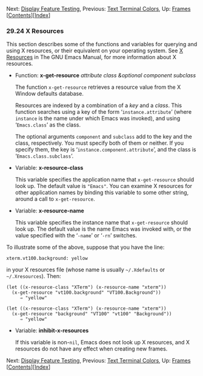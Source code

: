 <!-- This is the GNU Emacs Lisp Reference Manual
corresponding to Emacs version 27.2.

Copyright (C) 1990-1996, 1998-2021 Free Software Foundation,
Inc.

Permission is granted to copy, distribute and/or modify this document
under the terms of the GNU Free Documentation License, Version 1.3 or
any later version published by the Free Software Foundation; with the
Invariant Sections being "GNU General Public License," with the
Front-Cover Texts being "A GNU Manual," and with the Back-Cover
Texts as in (a) below.  A copy of the license is included in the
section entitled "GNU Free Documentation License."

(a) The FSF's Back-Cover Text is: "You have the freedom to copy and
modify this GNU manual.  Buying copies from the FSF supports it in
developing GNU and promoting software freedom." -->

<!-- Created by GNU Texinfo 6.7, http://www.gnu.org/software/texinfo/ -->

Next: [Display Feature Testing](Display-Feature-Testing.html), Previous: [Text Terminal Colors](Text-Terminal-Colors.html), Up: [Frames](Frames.html)   \[[Contents](index.html#SEC_Contents "Table of contents")]\[[Index](Index.html "Index")]

### 29.24 X Resources

This section describes some of the functions and variables for querying and using X resources, or their equivalent on your operating system. See [X Resources](https://www.gnu.org/software/emacs/manual/html_node/emacs/X-Resources.html#X-Resources) in The GNU Emacs Manual, for more information about X resources.

*   Function: **x-get-resource** *attribute class \&optional component subclass*

    The function `x-get-resource` retrieves a resource value from the X Window defaults database.

    Resources are indexed by a combination of a *key* and a *class*. This function searches using a key of the form ‘`instance.attribute`’ (where `instance` is the name under which Emacs was invoked), and using ‘`Emacs.class`’ as the class.

    The optional arguments `component` and `subclass` add to the key and the class, respectively. You must specify both of them or neither. If you specify them, the key is ‘`instance.component.attribute`’, and the class is ‘`Emacs.class.subclass`’.

<!---->

*   Variable: **x-resource-class**

    This variable specifies the application name that `x-get-resource` should look up. The default value is `"Emacs"`. You can examine X resources for other application names by binding this variable to some other string, around a call to `x-get-resource`.

<!---->

*   Variable: **x-resource-name**

    This variable specifies the instance name that `x-get-resource` should look up. The default value is the name Emacs was invoked with, or the value specified with the ‘`-name`’ or ‘`-rn`’ switches.

To illustrate some of the above, suppose that you have the line:

    xterm.vt100.background: yellow

in your X resources file (whose name is usually `~/.Xdefaults` or `~/.Xresources`). Then:

    (let ((x-resource-class "XTerm") (x-resource-name "xterm"))
      (x-get-resource "vt100.background" "VT100.Background"))
         ⇒ "yellow"

<!---->

    (let ((x-resource-class "XTerm") (x-resource-name "xterm"))
      (x-get-resource "background" "VT100" "vt100" "Background"))
         ⇒ "yellow"

*   Variable: **inhibit-x-resources**

    If this variable is non-`nil`, Emacs does not look up X resources, and X resources do not have any effect when creating new frames.

Next: [Display Feature Testing](Display-Feature-Testing.html), Previous: [Text Terminal Colors](Text-Terminal-Colors.html), Up: [Frames](Frames.html)   \[[Contents](index.html#SEC_Contents "Table of contents")]\[[Index](Index.html "Index")]
